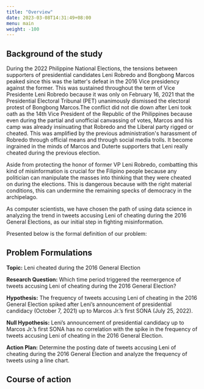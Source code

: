 ```yaml
---
title: "Overview"
date: 2023-03-08T14:31:49+08:00
menu: main
weight: -100
---
```


## Background of the study
During the 2022 Philippine National Elections, the tensions between supporters of presidential candidates Leni Robredo and Bongbong Marcos peaked since this was the latter's defeat in the 2016 Vice presidency against the former. This was sustained throughout the term of Vice Presidente Leni Robredo because it was only on February 16, 2021 that the Presidential Electoral Tribunal (PET) unanimously dismissed the electoral protest of Bongbong Marcos.The conflict did not die down after Leni took oath as the 14th Vice President of the Republic of the Philippines because even during the partial and unofficial canvassing of votes, Marcos and his camp was already insinuating that Robredo and the Liberal party rigged or cheated. This was amplified by the previous administration's harassment of Robredo through official means and through social media trolls. It become ingrained in the minds of Marcos and Duterte supporters that Leni really cheated during the previous election.

Aside from protecting the honor of former VP Leni Robredo, combatting this kind of misinformation is crucial for the Filipino people because any politician can manipulate the masses into thinking that they were cheated on during the elections. This is dangerous because with the right material conditions, this can undermine the remaining specks of democracy in the archipelago.

As computer scientists, we have chosen the path of using data science in analyzing the trend in tweets accusing Leni of cheating during the 2016 General Elections, as our initial step in fighting misinformation.

Presented below is the formal definition of our problem:
## Problem Formulations

**Topic:** Leni cheated during the 2016 General Election

**Research Question:** Which time period triggered the reemergence of tweets accusing Leni of cheating during the 2016 General Election?

**Hypothesis:** The frequency of tweets accusing Leni of cheating in the 2016 General Election spiked after Leni’s announcement of presidential candidacy (October 7, 2021) up to Marcos Jr.’s first SONA (July 25, 2022).

**Null Hypothesis:** Leni’s announcement of presidential candidacy up to Marcos Jr.’s first SONA has no correlation with the spike in the frequency of tweets accusing Leni of cheating in the 2016 General Election.

**Action Plan:** Determine the posting date of tweets accusing Leni of cheating during the 2016 General Election and analyze the frequency of tweets using a line chart.

## Course of action
